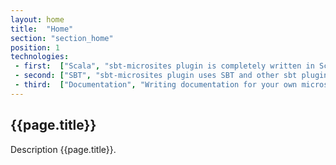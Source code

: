 ```yaml
---
layout: home
title:  "Home"
section: "section_home"
position: 1
technologies:
 - first:  ["Scala", "sbt-microsites plugin is completely written in Scala"]
 - second: ["SBT", "sbt-microsites plugin uses SBT and other sbt plugins to generate microsites easily"]
 - third:  ["Documentation", "Writing documentation for your own microsites is fast and easy, so you don't have to deal with details"]
---
```


## {{page.title}}

Description {{page.title}}.